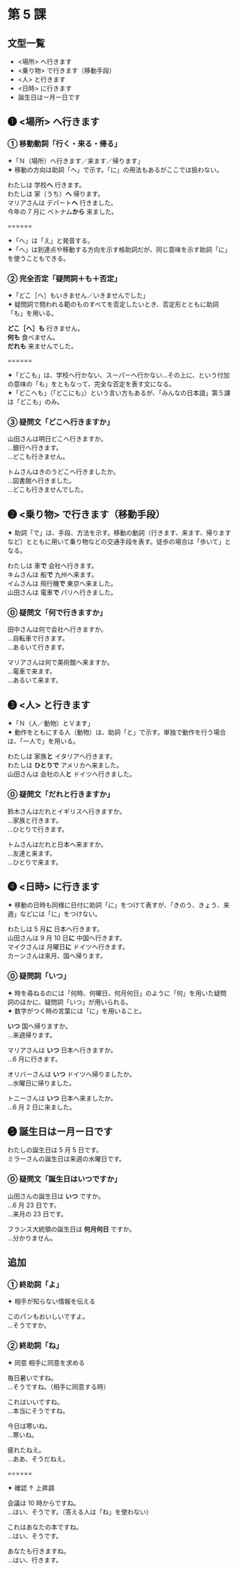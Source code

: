 # 第 5 課

## 文型一覧

- <場所> へ行きます
- <乗り物> で行きます（移動手段）
- <人> と行きます
- <日時> に行きます
- 誕生日はー月ー日です

## ❶ <場所> へ行きます

### ① 移動動詞「行く・来る・帰る」

✦「Ｎ（場所）へ行きます／来ます／帰ります」  
✦ 移動の方向は助詞「へ」で示す。「に」の用法もあるがここでは扱わない。

わたしは 学校**へ** 行きます。  
わたしは 家（うち）**へ** 帰ります。  
マリアさんは デパート**へ** 行きました。  
今年の 7 月に ベトナム**から** 来ました。

======

✦「へ」は「え」と発音する。  
✦「へ」は到達点や移動する方向を示す格助詞だが、同じ意味を示す助詞「に」を使うこともできる。

### ② 完全否定「疑問詞＋も＋否定」

✦「どこ［へ］もいきません／いきませんでした」  
✦ 疑問詞で問われる範のものすべてを否定したいとき、否定形とともに助詞「も」を用いる。

**どこ［へ］も** 行きません。  
**何も** 食べません。  
**だれも** 来ませんでした。

======

✦「どこも」は、学校へ行かない、スーパーへ行かない…その上に、という付加の意味の「も」をともなって、完全な否定を表す文になる。  
✦「どこへも」（「どこにも」）という言い方もあるが、「みんなの日本語」第５課は「どこも」のみ。

### ③ 疑問文「どこへ行きますか」

山田さんは明日どこへ行きますか。  
…銀行へ行きます。  
…どこも行きません。

トムさんはきのうどこへ行きましたか。  
…図書館へ行きました。  
…どこも行きませんでした。

## ❷ <乗り物> で行きます（移動手段）

✦ 助詞「で」は、手段、方法を示す。移動の動詞（行きます、来ます、帰りますなど）とともに用いて乗り物などの交通手段を表す。徒歩の場合は「歩いて」となる。

わたしは 車**で** 会社へ行きます。  
キムさんは 船**で** 九州へ来ます。  
イムさんは 飛行機**で** 東京へ来ました。  
山田さんは 電車**で** パリへ行きました。

### ⓪ 疑問文「何で行きますか」

田中さんは何で会社へ行きますか。  
…自転車で行きます。  
…あるいて行きます。

マリアさんは何で美術館へ来ますか。  
…電車で来ます。  
…あるいて来ます。

## ❸ <人> と行きます

✦「Ｎ（人／動物）とＶます」  
✦ 動作をともにする人（動物）は、助詞「と」で示す。単独で動作を行う場合は、「一人で」を用いる。

わたしは 家族**と** イタリアへ行きます。  
わたしは **ひとりで** アメリカへ来ました。  
山田さんは 会社の人**と** ドイツへ行きました。

### ⓪ 疑問文「だれと行きますか」

鈴木さんはだれとイギリスへ行きますか。  
…家族と行きます。  
…ひとりで行きます。

トムさんはだれと日本へ来ますか。  
…友達と来ます。  
…ひとりで来ます。

## ❹ <日時> に行きます

✦ 移動の日時も同様に日付に助詞「に」をつけて表すが、「きのう、きょう、来週」などには「に」をつけない。

わたしは 5 月**に** 日本へ行きます。  
山田さんは 9 月 10 日**に** 中国へ行きます。  
マイクさんは 月曜日**に** ドイツへ行きます。  
カーンさんは来月、国へ帰ります。

### ⓪ 疑問詞「いつ」

✦ 時を尋ねるのには「何時、何曜日、何月何日」のように「何」を用いた疑問詞のほかに、疑問詞「いつ」が用いられる。  
✦ 数字がつく時の言葉には「に」を用いること。

**いつ** 国へ帰りますか。  
…来週帰ります。

マリアさんは **いつ** 日本へ行きますか。  
…6 月に行きます。

オリバーさんは **いつ** ドイツへ帰りましたか。  
…水曜日に帰りました。

トニーさんは **いつ** 日本へ来ましたか。  
…6 月 2 日に来ました。

## ❺ 誕生日はー月ー日です

わたしの誕生日は 5 月 5 日です。  
ミラーさんの誕生日は来週の水曜日です。

### ⓪ 疑問文「誕生日はいつですか」

山田さんの誕生日は **いつ** ですか。  
…6 月 23 日です。  
…来月の 23 日です。

フランス大統領の誕生日は **何月何日** ですか。  
…分かりません。

## 追加

### ① 終助詞「よ」

✦ 相手が知らない情報を伝える

このパンもおいしいですよ。  
…そうですか。

### ② 終助詞「ね」

✦ 同意 相手に同意を求める

毎日暑いですね。  
…そうですね。（相手に同意する時）

これはいいですね。  
…本当にそうですね。

今日は寒いね。  
…寒いね。

疲れたねえ。  
…ああ、そうだねえ。

======

✦ 確認 ↑ 上昇調

会議は 10 時からですね。  
…はい、そうです。（答える人は「ね」を使わない）

これはあなたの本ですね。  
…はい、そうです。

あなたも行きますね。  
…はい、行きます。
